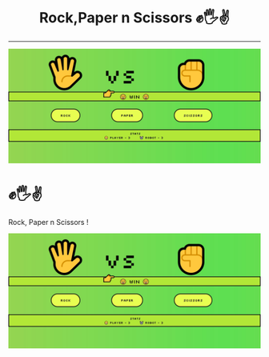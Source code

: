 <h1 align="center">Rock,Paper n Scissors ✊🖐️✌️</h1>
<hr />
<p align="center">
    <img src="/images.jpg">
</p>

# ✊🖐️✌️
Rock, Paper n Scissors !

![img](/images.jpg)
